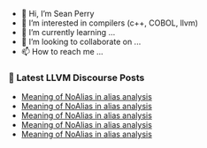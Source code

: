 - 👋 Hi, I’m Sean Perry
- 👀 I’m interested in compilers (c++, COBOL, llvm)
- 🌱 I’m currently learning ...
- 💞️ I’m looking to collaborate on ...
- 📫 How to reach me ...

<!---
s66perry/s66perry is a ✨ special ✨ repository because its `README.md` (this file) appears on your GitHub profile.
You can click the Preview link to take a look at your changes.
--->
### 📕 Latest LLVM Discourse Posts

<!-- DISCOURSE-LLVM:START -->
- [Meaning of NoAlias in alias analysis](https://discourse.llvm.org/t/meaning-of-noalias-in-alias-analysis/63056#post_8)
- [Meaning of NoAlias in alias analysis](https://discourse.llvm.org/t/meaning-of-noalias-in-alias-analysis/63056#post_7)
- [Meaning of NoAlias in alias analysis](https://discourse.llvm.org/t/meaning-of-noalias-in-alias-analysis/63056#post_6)
- [Meaning of NoAlias in alias analysis](https://discourse.llvm.org/t/meaning-of-noalias-in-alias-analysis/63056#post_5)
- [Meaning of NoAlias in alias analysis](https://discourse.llvm.org/t/meaning-of-noalias-in-alias-analysis/63056#post_4)
<!-- DISCOURSE-LLVM:END -->

